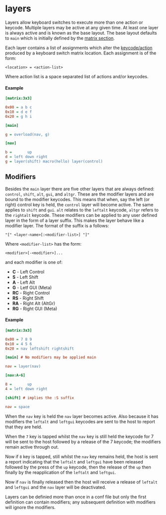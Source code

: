 # layers

Layers allow keyboard switches to execute more than one action or keycode. Multiple layers may be
active at any given time. At least one layer is always active and is known as the base layout. The
base layout defaults to `main` which is initially defined by the [matrix section][1].

Each layer contains a list of assignments which alter the [keycode/action][2] produced by a keyboard
switch matrix location. Each assignment is of the form:

```
<location> = <action-list>
```

Where action list is a space separated list of actions and/or keycodes.

#### Example

```ini
[matrix:3x3]

0x00 = a b c
0x10 = d e f
0x20 = g h i

[main]

g = overload(nav, g)

[nav]

b =       up
d = left down right
g = layer(shift) macro(hello) layer(control)
```

## Modifiers

Besides the `main` layer there are five other layers that are always defined: `control`, `shift`,
`alt`, `gui`, and `altgr`. These are the modifier layers and are bound to the modifier keycodes.
This means that when, say the left (or right) control key is held, the `control` layer will become
active. The same applies to `shift` and `gui`. `alt` relates to the `leftalt` keycode, `altgr`
refers to the `rightalt` keycode. These modifiers can be applied to any user defined layer in the
form of a layer suffix. This makes the layer behave like a modifier layer. The format of the suffix
is a follows:

```
"[" <layer-name>[:<modifier-list>] "]"
```

Where `<modifier-list>` has the form:

```
<modifier>[-<modifier>]...
```

and each modifier is one of:

* **C** - Left Control
* **S** - Left Shift
* **A** - Left Alt
* **G** - Letf GUI (Meta)
* **RC** - Right Control
* **RS** - Right Shift
* **RA** - Right Alt (AltGr)
* **RG** - Right GUI (Meta)

#### Example

```ini
[matrix:3x3]

0x00 = 7 8 9
0x10 = 4 5 6
0x20 = nav leftshift rightshift

[main] # No modifiers may be applied main

nav = layer(nav)

[nav:A-G]

8 =       up
4 = left down right

[shift] # implies the :S suffix

nav = space
```

When the `nav` key is held the `nav` layer becomes active. Also because it has modifiers the
`leftalt` and `leftgui` keycodes are sent to the host to report that they are held.

When the `7` key is tapped whilst the `nav` key is still held the keycode for 7 will be sent to the
host followed by a release of the 7 keycode; the modifiers remain active through out.

Now if `8` key is tapped, still whilst the `nav` key remains held, the host is sent a report
indicating that the `leftalt` and `leftgui` have been released followed by the press of the `up`
keycode, then the release of the `up` then finally by the reapplication of the `leftalt` and
`leftgui`.

Now if `nav` is finally released then the host will receive a release of `leftalt` and `leftgui` and
the `nav` layer will be deactivated.

Layers can be definied more than once in a conf file but only the first definition can contain
modifiers; any subsequent definition with modifiers will ignore the modifiers.

[1]: matrix.md
[2]: actions.md
